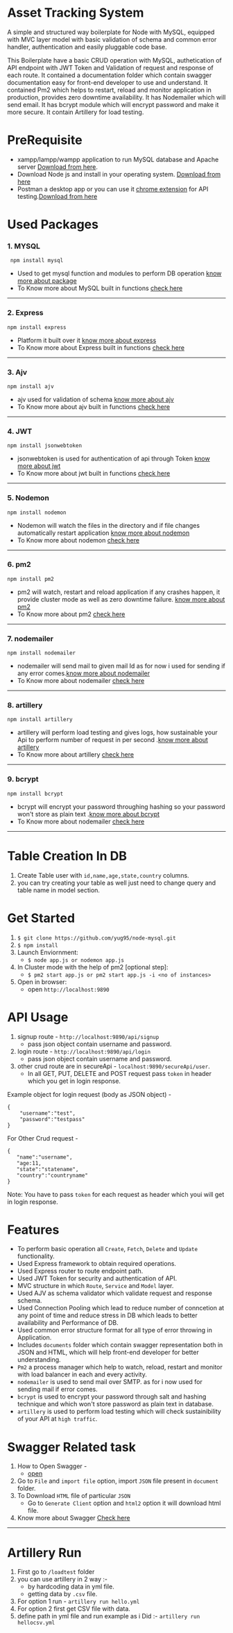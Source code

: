 # Asset Tracking System

A simple and structured way boilerplate for Node with MySQL, equipped with MVC layer model with basic validation of schema and common error handler, authentication and easily pluggable code base.

This Boilerplate have a basic CRUD operation with MySQL, authetication of API endpoint with JWT Token and Validation of request and response of each route. It contained a documentation folder which contain swagger documentation easy for front-end developer to use and understand. It contained Pm2 which helps to restart, reload and monitor application in production, provides zero downtime availability. It has Nodemailer which will send email. It has bcrypt module which will encrypt password and make it more secure. It contain Artillery for load testing.

# PreRequisite

* xampp/lampp/wampp application to run MySQL database and Apache server [Download from here](https://www.apachefriends.org/download.html).
* Download Node js and install in your operating system. [Download from here](https://nodejs.org/en/download/)
* Postman a desktop app or you can use it [chrome extension](https://chrome.google.com/webstore/category/extensions) for API testing.[Download from here](https://www.getpostman.com/apps) 

# Used Packages 

### 1. MYSQL
```
 npm install mysql 
```
* Used to get mysql function and modules to perform DB operation  [know more about package](https://www.npmjs.com/package/mysql)
* To Know more about MySQL built in functions [check here](https://www.github.com/mysqljs/mysql)

---

### 2. Express
```
npm install express 
```
* Platform it built over it [know more about express](https://www.npmjs.com/package/express)
* To Know more about Express built in functions [check here](http://expressjs.com/en/starter/installing.html)

---

### 3. Ajv
```
npm install ajv 
```
* ajv used for validation of schema [know more about ajv](https://www.npmjs.com/package/ajv)
* To Know more about ajv built in functions [check here](https://www.npmjs.com/package/ajv)

---

### 4. JWT
```
npm install jsonwebtoken 
```
* jsonwebtoken is used for authentication of api through Token [know more about jwt](https://www.npmjs.com/package/jsonwebtoken)
* To Know more about jwt built in functions [check here](https://jwt.io/)

---

### 5. Nodemon
```
npm install nodemon 
```
* Nodemon will watch the files in the directory and if file changes automatically restart application  [know more about nodemon](https://www.npmjs.com/package/nodemon)
* To Know more about nodemon [check here](https://nodemon.io)

---

### 6. pm2
```
npm install pm2  
```
* pm2 will watch, restart and reload application if any crashes happen, it provide cluster mode as well as zero downtime failure.  [know more about pm2](https://www.npmjs.com/package/pm2)
* To Know more about pm2 [check here](http://pm2.keymetrics.io/docs/usage/quick-start/)

---

### 7. nodemailer
```
npm install nodemailer  
```
* nodemailer will send mail to given mail Id as for now i used for sending if any error comes.[know more about nodemailer](https://www.npmjs.com/package/nodemailer)
* To Know more about nodemailer [check here](https://nodemailer.com/about/)

---

### 8. artillery
```
npm install artillery  
```
* artillery will perform load testing and gives logs, how sustainable your Api to perform number of request in per second .[know more about artillery](https://www.npmjs.com/package/artillery)
* To Know more about artillery [check here](https://artillery.io/)

---

### 9. bcrypt
```
npm install bcrypt  
```
* bcrypt will encrypt your password throughing hashing so your password won't store as plain text .[know more about bcrypt](https://www.npmjs.com/package/bcrypt)
* To Know more about nodemailer [check here](https://www.npmjs.com/package/bcrypt)

---

# Table Creation In DB

1. Create Table user with `id,name,age,state,country` columns.
2. you can try creating your table as well just need to change query and table name in model section.

# Get Started

1. `$ git clone https://github.com/yug95/node-mysql.git`
2. `$ npm install`
3. Launch Enviornment:
    * `$ node app.js or nodemon app.js`
4. In Cluster mode with the help of pm2 [optional step]:
    * `$ pm2 start app.js or pm2 start app.js -i <no of instances>`
5. Open in browser:
    * open `http://localhost:9890`



# API Usage 

1. signup route - `http://localhost:9890/api/signup`
     * pass json object contain username and password.
2. login route - `http://localhost:9890/api/login`
     * pass json object contain username and password.
3. other crud route are in secureApi -  `localhost:9890/secureApi/user`.
     * In all GET, PUT, DELETE and POST request pass `token` in header which you get in login response.

Example object for login request (body as JSON object) -

```
{
    "username":"test",
    "password":"testpass"
}
```
For Other Crud request - 

```
{
   "name":"username",
   "age:11,
   "state":"statename",
   "country":"countryname"
}

```
Note: You have to pass `token` for each request as header which youi will get in login response.

# Features

* To perform basic operation all `Create`, `Fetch`, `Delete` and `Update` functionality.
* Used Express framework to obtain required operations.
* Used Express router to route endpoint path.
* Used JWT Token for security and authentication of API.
* MVC structure in which `Route`, `Service` and `Model` layer.
* Used AJV as schema validator which validate request and response schema.
* Used Connection Pooling which lead to reduce number of conncetion at any point of time and reduce stress in DB which leads to better availability and Performance of DB.
* Used common error structure format for all type of error throwing in Application.
* Includes `documents` folder which contain swagger representation both in JSON and HTML, which will help front-end developer for better understanding.
* `Pm2` a process manager which help to watch, reload, restart and monitor with load balancer in each and every activity.
* `nodemailer` is used to send mail over SMTP. as for i now used for sending mail if error comes.
* `bcrypt` is used to encrypt your password through salt and hashing technique and which won't store password as plain text in database.
* `artillery` is used to perform load testing which will check sustainibility of your API at `high traffic`.

# Swagger Related task

1. How to Open Swagger - 
    * [open](http://editor.swagger.io) 
2. Go to `File` and `import file` option, import `JSON` file present in `document` folder.
3. To Download `HTML` file of particular `JSON` 
   * Go to `Generate Client` option and `html2` option it will download html file.
4. Know more about Swagger [Check here](https://swagger.io/docs/)

---

# Artillery Run 

1. First go to `/loadtest` folder
2. you can use artillery in 2 way :-
   * by hardcoding data in yml file.
   * getting data by `.csv` file.
3. For option 1 run - `artillery run hello.yml`
4. For option 2 first get CSV file with data.
5. define path in yml file and run example as i Did :- `artillery run hellocsv.yml`        





